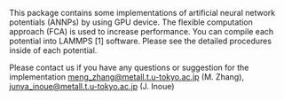 This package contains some implementations of artificial neural network potentials (ANNPs) by using GPU device. The flexible computation approach (FCA) is used to increase performance. You can compile each potential into LAMMPS [1] software. Please see the detailed procedures inside of each potential. 

Please contact us if you have any questions or suggestion for the implementation
meng_zhang@metall.t.u-tokyo.ac.jp (M. Zhang), junya_inoue@metall.t.u-tokyo.ac.jp (J. Inoue) 
